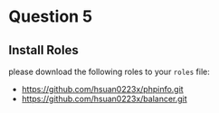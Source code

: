 # Question 5

## Install Roles

please download the following roles to your `roles` file:

- https://github.com/hsuan0223x/phpinfo.git
- https://github.com/hsuan0223x/balancer.git